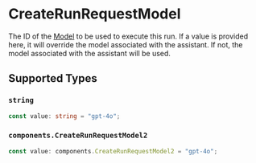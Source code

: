 # CreateRunRequestModel

The ID of the [Model](/docs/api-reference/models) to be used to execute this run. If a value is provided here, it will override the model associated with the assistant. If not, the model associated with the assistant will be used.


## Supported Types

### `string`

```typescript
const value: string = "gpt-4o";
```

### `components.CreateRunRequestModel2`

```typescript
const value: components.CreateRunRequestModel2 = "gpt-4o";
```

